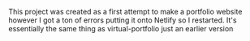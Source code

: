 This project was created as a first attempt to make a portfolio website however I got a ton of errors putting it onto Netlify so I restarted. It's essentially the same thing as virtual-portfolio just an earlier version
